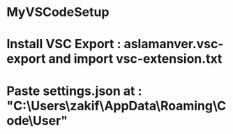 # MyVSCodeSetup

# Install VSC Export : aslamanver.vsc-export and import vsc-extension.txt
# Paste settings.json at : "C:\Users\zakif\AppData\Roaming\Code\User"
